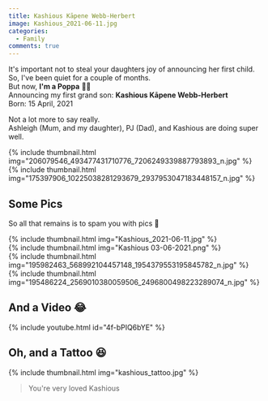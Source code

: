 ```yaml
---
title: Kashious Kāpene Webb-Herbert
image: Kashious_2021-06-11.jpg
categories:
  - Family
comments: true
---
```

It's important not to steal your daughters joy of announcing her first child.  
So, I've been quiet for a couple of months.  
But now, **I'm a Poppa** 🥰🥰  
Announcing my first grand son: **Kashious Kāpene Webb-Herbert**  
Born: 15 April, 2021


Not a lot more to say really.  
Ashleigh (Mum, and my daughter), PJ (Dad), and Kashious are doing super well.  

{% include thumbnail.html img="206079546_493477431710776_7206249339887793893_n.jpg" %}  
{% include thumbnail.html img="175397906_10225038281293679_2937953047183448157_n.jpg" %}  

## Some Pics
So all that remains is to spam you with pics 🤣  

{% include thumbnail.html img="Kashious_2021-06-11.jpg" %}  
{% include thumbnail.html img="Kashious 03-06-2021.png" %}  
{% include thumbnail.html img="195982463_568992104457148_1954379553195845782_n.jpg" %}  
{% include thumbnail.html img="195486224_2569010380059506_2496800498223289074_n.jpg" %}  

## And a Video 😂
{% include youtube.html id="4f-bPIQ6bYE" %}  

## Oh, and a Tattoo 😆
{% include thumbnail.html img="kashious_tattoo.jpg" %}  
> You're very loved Kashious


